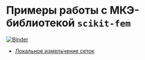 # Примеры работы с МКЭ-библиотекой `scikit-fem`
[![Binder](https://mybinder.org/badge_logo.svg)](https://mybinder.org/v2/gh/a-a-danilov/scikit-fem-demo/main?labpath=intro.ipynb)

- [Локальное измельчение сеток](https://mybinder.org/v2/gh/a-a-danilov/scikit-fem-demo/main?labpath=intro.ipynb)
